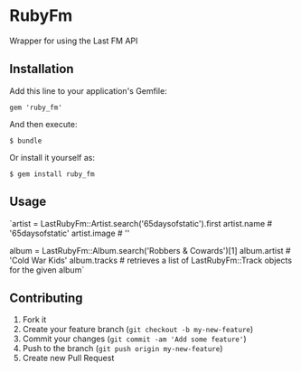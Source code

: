 # RubyFm

Wrapper for using the Last FM API

## Installation

Add this line to your application's Gemfile:

`gem 'ruby_fm'`

And then execute:

`$ bundle`

Or install it yourself as:

`$ gem install ruby_fm`

## Usage

`artist = LastRubyFm::Artist.search('65daysofstatic').first
artist.name # '65daysofstatic'
artist.image # ''

album = LastRubyFm::Album.search('Robbers & Cowards')[1]
album.artist  # 'Cold War Kids'
album.tracks # retrieves a list of LastRubyFm::Track objects for the given album`

## Contributing

1. Fork it
2. Create your feature branch (`git checkout -b my-new-feature`)
3. Commit your changes (`git commit -am 'Add some feature'`)
4. Push to the branch (`git push origin my-new-feature`)
5. Create new Pull Request
